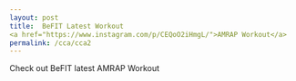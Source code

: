 ```yaml
---
layout: post
title:  BeFIT Latest Workout
<a href="https://www.instagram.com/p/CEQoO2iHmgL/">AMRAP Workout</a>
permalink: /cca/cca2
---
```

Check out BeFIT latest AMRAP Workout
